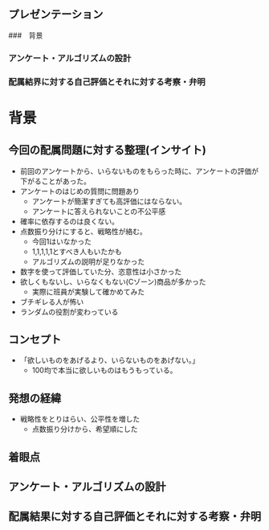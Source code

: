 
## プレゼンテーション
###　背景
### アンケート・アルゴリズムの設計
### 配属結界に対する自己評価とそれに対する考察・弁明





# 背景

## 今回の配属問題に対する整理(インサイト)
- 前回のアンケートから、いらないものをもらった時に、アンケートの評価が下がることがあった。
- アンケートのはじめの質問に問題あり
  - アンケートが簡潔すぎても高評価にはならない。
  - アンケートに答えられないことの不公平感
- 確率に依存するのは良くない。
- 点数振り分けにすると、戦略性が絡む。
  - 今回1はいなかった
  - 1,1,1,1,1とすべき人もいたかも
  - アルゴリズムの説明が足りなかった
- 数字を使って評価していた分、恣意性は小さかった
- 欲しくもないし、いらなくもない(Cゾーン)商品が多かった
  - 実際に班員が実験して確かめてみた
- ブチギレる人が怖い
- ランダムの役割が変わっている

## コンセプト
- 「欲しいものをあげるより、いらないものをあげない。」
  - 100均で本当に欲しいものはもうもっている。

## 発想の経緯
- 戦略性をとりはらい、公平性を増した
  - 点数振り分けから、希望順にした


## 着眼点

## アンケート・アルゴリズムの設計

## 配属結果に対する自己評価とそれに対する考察・弁明
